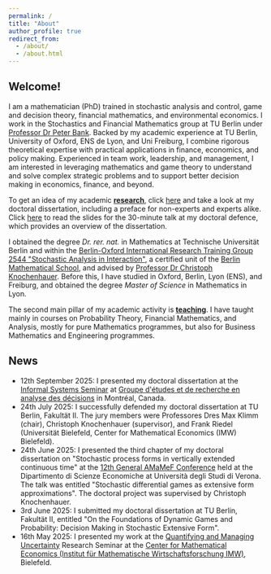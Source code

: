 ```yaml
---
permalink: /
title: "About"
author_profile: true
redirect_from: 
  - /about/
  - /about.html
---
```


## Welcome!

I am a mathematician (PhD) trained in stochastic analysis and control, game and decision theory, financial mathematics, and environmental economics. I work in the Stochastics and Financial Mathematics group at TU Berlin under  <a href="https://www3.math.tu-berlin.de/stoch/wp_bank/">Professor Dr Peter Bank</a>. Backed by my academic experience at TU Berlin, University of Oxford, ENS de Lyon, and Uni Freiburg, I combine rigorous theoretical expertise with practical applications in finance, economics, and policy making. Experienced in team work, leadership, and management, I am interested in leveraging mathematics and game theory to understand and solve complex strategic problems and to support better decision making in economics, finance, and beyond.

To get an idea of my academic <a href="/research">**research**</a>, click <a href="https://doi.org/10.14279/depositonce-24410">here</a> and take a look at my doctoral dissertation, including a preface for non-experts and experts alike. Click <a href="{{ site.baseurl }}/files\On_the_Foundations_of_Dynamic_Games_and_Probability__Decision_Making_in_Stochastic_Extensive_Form.pdf">here</a> to read the slides for the 30-minute talk at my doctoral defence, which provides an overview of the dissertation.
<!--<embed src="{{ site.baseurl }}/files\On_the_Foundations_of_Dynamic_Games_and_Probability__Decision_Making_in_Stochastic_Extensive_Form.pdf" width="600" height="700" type='application/pdf'> -->

I obtained the degree <em>Dr. rer. nat.</em> in Mathematics at Technische Universität Berlin and within the <a href="https://www3.math.tu-berlin.de/stoch/IRTG/">Berlin-Oxford International Research Training Group 2544 "Stochastic Analysis in Interaction"</a>, a certified unit of the <a href="https://www.math-berlin.de/">Berlin Mathematical School</a>, and advised by <a href="https://www.stochasticcontrol.org">Professor Dr Christoph Knochenhauer</a>. Before this, I have studied in Oxford, Berlin, Lyon (ENS), and Freiburg, and obtained the degree <em>Master of Science</em> in Mathematics in Lyon.

The second main pillar of my academic activity is <a href="/teaching">**teaching**</a>. I have taught mainly in courses on Probability Theory, Financial Mathematics, and Analysis, mostly for pure Mathematics programmes, but also for Business Mathematics and Engineering programmes.

## News

* 12th September 2025: I presented my doctoral dissertation at the <a href="">Informal Systems Seminar</a> at <a href="https://www.gerad.ca/fr">Groupe d'études et de recherche en analyse des décisions</a> in Montréal, Canada.
* 24th July 2025: I successfully defended my doctoral dissertation at TU Berlin, Fakultät II. The jury members were Professores Dres Max Klimm (chair), Christoph Knochenhauer (supervisor), and Frank Riedel (Universität Bielefeld, Center for Mathematical Economics (IMW) Bielefeld). 
* 24th June 2025: I presented the third chapter of my doctoral dissertation on "Stochastic process forms in vertically extended continuous time" at the <a href="https://sites.google.com/view/amamef2025/home">12th General AMaMeF Conference</a> held at the Dipartimento di Scienze Economiche at Università degli Studi di Verona. The talk was entitled "Stochastic differential games as extensive form approximations". The doctoral project was supervised by Christoph Knochenhauer.
* 3rd June 2025: I submitted my doctoral dissertation at TU Berlin, Fakultät II, entitled "On the Foundations of Dynamic Games and Probability: Decision Making in Stochastic Extensive Form".
* 16th May 2025: I presented my work at the <a href="https://www.uni-bielefeld.de/forschung/profil/fokusbereiche/quamu/index.xml">Quantifying and Managing Uncertainty</a> Research Seminar at the <a href="https://www.uni-bielefeld.de/zwe/imw/">Center for Mathematical Economics (Institut für Mathematische Wirtschaftsforschung IMW)</a>, Bielefeld.

